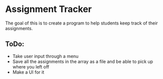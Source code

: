 # Assignment Tracker

The goal of this is to create a program to help students keep track of their assignments.

## ToDo:
- Take user input through a menu
- Save all the assignments in the array as a file and be able to pick up where you left off
- Make a UI for it
